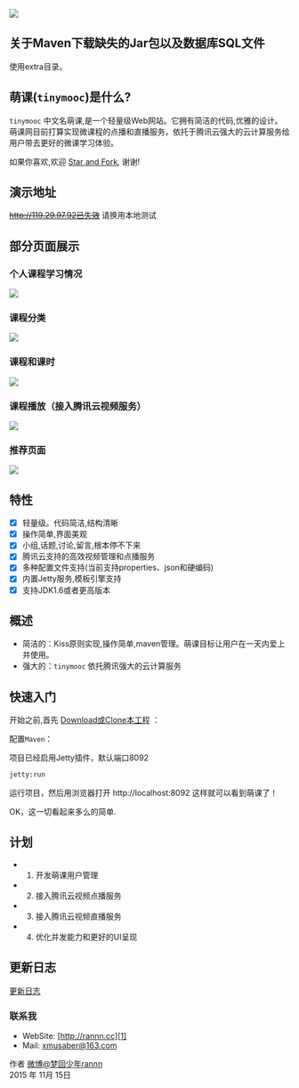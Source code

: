 
[![](http://7xlkoc.com1.z0.glb.clouddn.com/LOGO_BIG.png)](http://taoxiaoran.top)

## 关于Maven下载缺失的Jar包以及数据库SQL文件

使用extra目录。

## 萌课(`tinymooc`)是什么?

`tinymooc` 中文名萌课,是一个轻量级Web网站。它拥有简洁的代码,优雅的设计。
萌课网目前打算实现微课程的点播和直播服务，依托于腾讯云强大的云计算服务给用户带去更好的微课学习体验。

如果你喜欢,欢迎 [Star and Fork](https://github.com/lemonjing/tinymooc), 谢谢!

## 演示地址

~~http://119.29.97.92已失效~~ 请换用本地测试

## 部分页面展示

### 个人课程学习情况
![](http://7xlkoc.com1.z0.glb.clouddn.com/tiny%2Fmooc1.jpg)

### 课程分类
![](http://7xlkoc.com1.z0.glb.clouddn.com/tiny%2Fmooc2.jpg)

### 课程和课时
![](http://7xlkoc.com1.z0.glb.clouddn.com/tiny%2Fmooc3.jpg)

### 课程播放（接入腾讯云视频服务）
![](http://7xlkoc.com1.z0.glb.clouddn.com/tiny%2Fmooc4.jpg)

### 推荐页面
![](http://7xlkoc.com1.z0.glb.clouddn.com/tiny%2Fmooc5.jpg)

## 特性

* [x] 轻量级。代码简洁,结构清晰
* [x] 操作简单,界面美观
* [x] 小组,话题,讨论,留言,根本停不下来
* [x] 腾讯云支持的高效视频管理和点播服务
* [x] 多种配置文件支持(当前支持properties、json和硬编码)
* [x] 内置Jetty服务,模板引擎支持
* [x] 支持JDK1.6或者更高版本

## 概述

* 简洁的：Kiss原则实现,操作简单,maven管理。萌课目标让用户在一天内爱上并使用。
* 强大的：`tinymooc` 依托腾讯强大的云计算服务

## 快速入门

开始之前,首先 [Download或Clone本工程](https://github.com/lemonjing/tinymooc) ：

配置`Maven`：

项目已经启用Jetty插件，默认端口8092

```sh
jetty:run
```
运行项目，然后用浏览器打开 http://localhost:8092 这样就可以看到萌课了！

OK，这一切看起来多么的简单.

## 计划

- 1. 开发萌课用户管理
- 2. 接入腾讯云视频点播服务
- 3. 接入腾讯云视频直播服务
- 4. 优化并发能力和更好的UI呈现

## 更新日志

[更新日志](https://github.com/Lemonjing/TinyMooc/blob/master/UPDATE_LOG.md)

### 联系我

- WebSite: [http://rannn.cc][1]
- Mail: xmusaber@163.com

作者 [微博@梦回少年rannn][2]     
2015 年 11月 15日

[1]: http://rannn.cc
[2]: https://weibo.com/u/1662536394